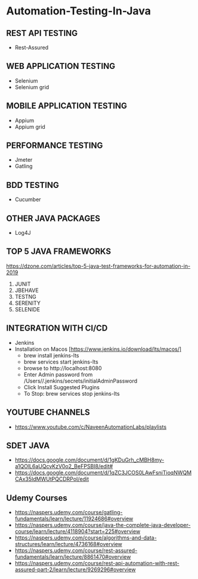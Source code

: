 # Automation-Testing-In-Java


## REST API TESTING ## 
- Rest-Assured

## WEB APPLICATION TESTING ##
- Selenium
- Selenium grid

## MOBILE APPLICATION TESTING ##
- Appium
- Appium grid

## PERFORMANCE TESTING ##
- Jmeter
- Gatling

## BDD TESTING ##
- Cucumber

## OTHER JAVA PACKAGES ##
- Log4J


## TOP 5 JAVA FRAMEWORKS ##
https://dzone.com/articles/top-5-java-test-frameworks-for-automation-in-2019

1. JUNIT
2. JBEHAVE
3. TESTNG
4. SERENITY
5. SELENIDE

## INTEGRATION WITH CI/CD
- Jenkins
- Installation on Macos [https://www.jenkins.io/download/lts/macos/]
  - brew install jenkins-lts
  - brew services start jenkins-lts
  - browse to http://localhost:8080
  - Enter Admin password from /Users/<username>/.jenkins/secrets/initialAdminPassword
  - Click Install Suggested Plugins
  - To Stop: brew services stop jenkins-lts

## YOUTUBE CHANNELS ## 
- https://www.youtube.com/c/NaveenAutomationLabs/playlists


## SDET JAVA ##
- https://docs.google.com/document/d/1gKDuGrh_cMBH8my-a1QOlL6aUQcvKzV0o2_BeFPSBI8/edit#
- https://docs.google.com/document/d/1qZC3JCOS0LAwFsniTioqNWQMCAx35IdMWUtPQCDRPoI/edit


## Udemy Courses ##
- https://naspers.udemy.com/course/gatling-fundamentals/learn/lecture/11924686#overview
- https://naspers.udemy.com/course/java-the-complete-java-developer-course/learn/lecture/4118904?start=225#overview
- https://naspers.udemy.com/course/algorithms-and-data-structures/learn/lecture/4736168#overview
- https://naspers.udemy.com/course/rest-assured-fundamentals/learn/lecture/8861470#overview
- https://naspers.udemy.com/course/rest-api-automation-with-rest-assured-part-2/learn/lecture/9269296#overview

